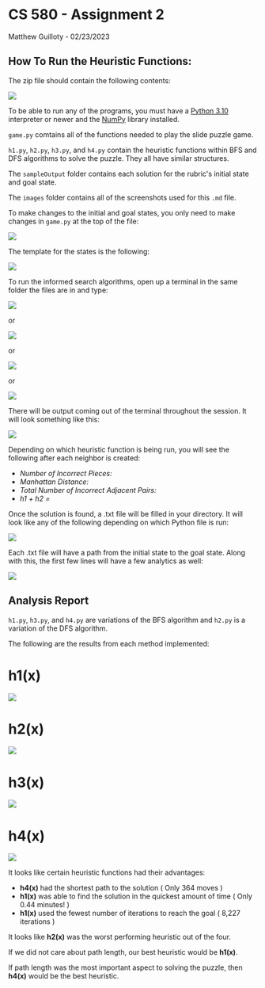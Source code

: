 # CS 580 - Assignment 2

Matthew Guilloty - 02/23/2023

## How To Run the Heuristic Functions:

The zip file should contain the following contents:

![](images/ss1.jpg)

To be able to run any of the programs, you must have a [Python 3.10](https://www.python.org/) interpreter or newer and the [NumPy](https://numpy.org/) library installed.

`game.py` comtains all of the functions needed to play the slide puzzle game.

`h1.py`, `h2.py`, `h3.py`, and `h4.py` contain the heuristic functions within BFS and DFS algorithms to solve the puzzle. They all have similar structures.

The `sampleOutput` folder contains each solution for the rubric's initial state and goal state.

The `images` folder contains all of the screenshots used for this `.md` file.

To make changes to the initial and goal states, you only need to make changes in `game.py` at the top of the file:

![](images/ss2.jpg)

The template for the states is the following:

![](images/ss3.jpg)

To run the informed search algorithms, open up a terminal in the same folder the files are in and type:

![](images/ss4.jpg)

or

![](images/ss5.jpg)

or

![](images/ss6.jpg)

or

![](images/ss7.jpg)

There will be output coming out of the terminal throughout the session. It will look something like this:

![](images/ss8.jpg)

Depending on which heuristic function is being run, you will see the following after each neighbor is created:

 - *Number of Incorrect Pieces:*
 - *Manhattan Distance:*
 - *Total Number of Incorrect Adjacent Pairs:*
 - *h1 + h2 =*

Once the solution is found, a .txt file will be filled in your directory. It will look like any of the following depending on which Python file is run:

![](images/ss9.jpg)

Each .txt file will have a path from the initial state to the goal state. Along with this, the first few lines will have a few analytics as well:

![](images/ss10.jpg)

## Analysis Report

`h1.py`, `h3.py`, and `h4.py` are variations of the BFS algorithm and `h2.py` is a variation of the DFS algorithm. 

The following are the results from each method implemented:

# h1(x)

![](images/ss11.jpg)

# h2(x)

![](images/ss12.jpg)

# h3(x)

![](images/ss13.jpg)

# h4(x)

![](images/ss14.jpg)

It looks like certain heuristic functions had their advantages:

- **h4(x)** had the shortest path to the solution ( Only 364 moves )
- **h1(x)** was able to find the solution in the quickest amount of time ( Only 0.44 minutes! )
- **h1(x)** used the fewest number of iterations to reach the goal ( 8,227 iterations )

It looks like **h2(x)** was the worst performing heuristic out of the four.

If we did not care about path length, our best heuristic would be **h1(x)**. 

If path length was the most important aspect to solving the puzzle, then **h4(x)** would be the best heuristic.